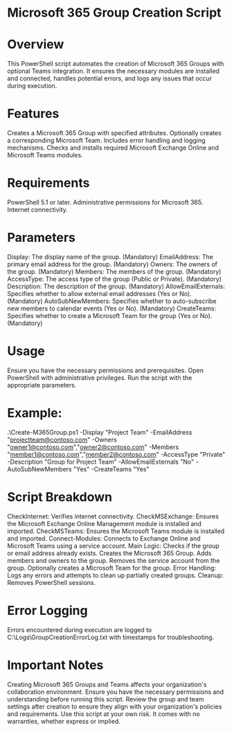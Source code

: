 # Microsoft 365 Group Creation Script
# Overview
This PowerShell script automates the creation of Microsoft 365 Groups with optional Teams integration. It ensures the necessary modules are installed and connected, handles potential errors, and logs any issues that occur during execution.

# Features
Creates a Microsoft 365 Group with specified attributes.
Optionally creates a corresponding Microsoft Team.
Includes error handling and logging mechanisms.
Checks and installs required Microsoft Exchange Online and Microsoft Teams modules.

# Requirements
PowerShell 5.1 or later.
Administrative permissions for Microsoft 365.
Internet connectivity.

# Parameters
Display: The display name of the group. (Mandatory)
EmailAddress: The primary email address for the group. (Mandatory)
Owners: The owners of the group. (Mandatory)
Members: The members of the group. (Mandatory)
AccessType: The access type of the group (Public or Private). (Mandatory)
Description: The description of the group. (Mandatory)
AllowEmailExternals: Specifies whether to allow external email addresses (Yes or No). (Mandatory)
AutoSubNewMembers: Specifies whether to auto-subscribe new members to calendar events (Yes or No). (Mandatory)
CreateTeams: Specifies whether to create a Microsoft Team for the group (Yes or No). (Mandatory)

# Usage
Ensure you have the necessary permissions and prerequisites.
Open PowerShell with administrative privileges.
Run the script with the appropriate parameters.

# Example:

.\Create-M365Group.ps1 -Display "Project Team" -EmailAddress "projectteam@contoso.com" -Owners "owner1@contoso.com","owner2@contoso.com" -Members "member1@contoso.com","member2@contoso.com" -AccessType "Private" -Description "Group for Project Team" -AllowEmailExternals "No" -AutoSubNewMembers "Yes" -CreateTeams "Yes"

# Script Breakdown
CheckInternet: Verifies internet connectivity.
CheckMSExchange: Ensures the Microsoft Exchange Online Management module is installed and imported.
CheckMSTeams: Ensures the Microsoft Teams module is installed and imported.
Connect-Modules: Connects to Exchange Online and Microsoft Teams using a service account.
Main Logic:
Checks if the group or email address already exists.
Creates the Microsoft 365 Group.
Adds members and owners to the group.
Removes the service account from the group.
Optionally creates a Microsoft Team for the group.
Error Handling: Logs any errors and attempts to clean up partially created groups.
Cleanup: Removes PowerShell sessions.

# Error Logging
Errors encountered during execution are logged to C:\Logs\GroupCreationErrorLog.txt with timestamps for troubleshooting.

# Important Notes
Creating Microsoft 365 Groups and Teams affects your organization's collaboration environment. Ensure you have the necessary permissions and understanding before running this script.
Review the group and team settings after creation to ensure they align with your organization's policies and requirements.
Use this script at your own risk. It comes with no warranties, whether express or implied.
